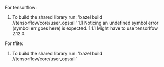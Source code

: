 For tensorflow:
1. To build the shared library run: 'bazel build //tensorflow/core/user_ops:all'
    1.1 Noticing an undefined symbol error (symbol err goes here) is expected. 
        1.1.1 Might have to use tensorlfow 2.12.0.

For tflite:
1. To build the shared library run: 'bazel build //tensorflow/core/user_ops:all'
